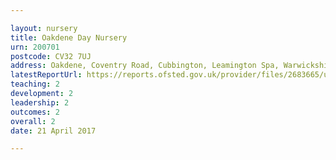 ```yaml
---

layout: nursery
title: Oakdene Day Nursery
urn: 200701
postcode: CV32 7UJ
address: Oakdene, Coventry Road, Cubbington, Leamington Spa, Warwickshire, CV32 7UJ
latestReportUrl: https://reports.ofsted.gov.uk/provider/files/2683665/urn/200701.pdf
teaching: 2
development: 2
leadership: 2
outcomes: 2
overall: 2
date: 21 April 2017

---
```

